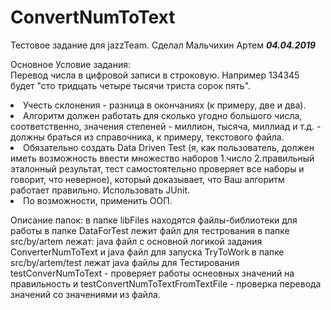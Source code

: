 # ConvertNumToText

Тестовое задание для jazzTeam. Сделал Мальчихин Артем ***04.04.2019***

Основное Условие задания:<br> 
Перевод числа в цифровой записи в строковую. Например 134345 будет "сто тридцать четыре тысячи триста сорок пять".<br> 
<li> Учесть склонения - разница в окончаниях (к примеру, две и два).
<li> Алгоритм должен работать для сколько угодно большого числа, соответственно, значения степеней - миллион, тысяча, миллиад и т.д. - должны браться из справочника, к примеру, текстового файла.
<li> Обязательно создать Data Driven Test (я, как пользователь, должен иметь возможность ввести множество наборов 1.число 2.правильный эталонный результат, тест самостоятельно проверяет все наборы и говорит, что неверное), который доказывает, что Ваш алгоритм работает правильно. Использовать JUnit.
<li> По возможности, применить ООП.

Описание папок:
в папке libFiles находятся файлы-библиотеки для работы
в папке DataForTest лежит файл для тестрования
в папке src/by/artem лежат: java файл с основной логикой задания ConverterNumToText и java файл для запуска TryToWork
в папке src/by/artem/test лежат java файлы для Тестирования testConverNumToText - проверяет работы оснеовных значений на правильность
и testConvertNumToTextFromTextFile - проверка перевода значений со значениями из файла.
